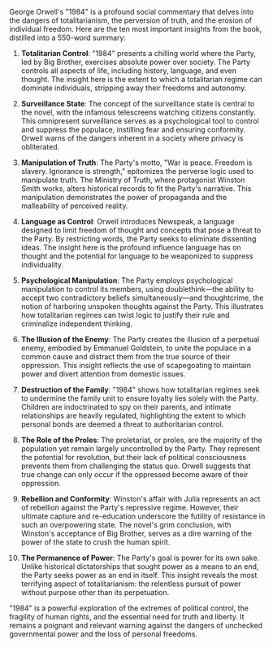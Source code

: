George Orwell's "1984" is a profound social commentary that delves into the dangers of totalitarianism, the perversion of truth, and the erosion of individual freedom. Here are the ten most important insights from the book, distilled into a 550-word summary:

1. **Totalitarian Control**: "1984" presents a chilling world where the Party, led by Big Brother, exercises absolute power over society. The Party controls all aspects of life, including history, language, and even thought. The insight here is the extent to which a totalitarian regime can dominate individuals, stripping away their freedoms and autonomy.

2. **Surveillance State**: The concept of the surveillance state is central to the novel, with the infamous telescreens watching citizens constantly. This omnipresent surveillance serves as a psychological tool to control and suppress the populace, instilling fear and ensuring conformity. Orwell warns of the dangers inherent in a society where privacy is obliterated.

3. **Manipulation of Truth**: The Party's motto, "War is peace. Freedom is slavery. Ignorance is strength," epitomizes the perverse logic used to manipulate truth. The Ministry of Truth, where protagonist Winston Smith works, alters historical records to fit the Party's narrative. This manipulation demonstrates the power of propaganda and the malleability of perceived reality.

4. **Language as Control**: Orwell introduces Newspeak, a language designed to limit freedom of thought and concepts that pose a threat to the Party. By restricting words, the Party seeks to eliminate dissenting ideas. The insight here is the profound influence language has on thought and the potential for language to be weaponized to suppress individuality.

5. **Psychological Manipulation**: The Party employs psychological manipulation to control its members, using doublethink—the ability to accept two contradictory beliefs simultaneously—and thoughtcrime, the notion of harboring unspoken thoughts against the Party. This illustrates how totalitarian regimes can twist logic to justify their rule and criminalize independent thinking.

6. **The Illusion of the Enemy**: The Party creates the illusion of a perpetual enemy, embodied by Emmanuel Goldstein, to unite the populace in a common cause and distract them from the true source of their oppression. This insight reflects the use of scapegoating to maintain power and divert attention from domestic issues.

7. **Destruction of the Family**: "1984" shows how totalitarian regimes seek to undermine the family unit to ensure loyalty lies solely with the Party. Children are indoctrinated to spy on their parents, and intimate relationships are heavily regulated, highlighting the extent to which personal bonds are deemed a threat to authoritarian control.

8. **The Role of the Proles**: The proletariat, or proles, are the majority of the population yet remain largely uncontrolled by the Party. They represent the potential for revolution, but their lack of political consciousness prevents them from challenging the status quo. Orwell suggests that true change can only occur if the oppressed become aware of their oppression.

9. **Rebellion and Conformity**: Winston's affair with Julia represents an act of rebellion against the Party's repressive regime. However, their ultimate capture and re-education underscore the futility of resistance in such an overpowering state. The novel's grim conclusion, with Winston's acceptance of Big Brother, serves as a dire warning of the power of the state to crush the human spirit.

10. **The Permanence of Power**: The Party's goal is power for its own sake. Unlike historical dictatorships that sought power as a means to an end, the Party seeks power as an end in itself. This insight reveals the most terrifying aspect of totalitarianism: the relentless pursuit of power without purpose other than its perpetuation.

"1984" is a powerful exploration of the extremes of political control, the fragility of human rights, and the essential need for truth and liberty. It remains a poignant and relevant warning against the dangers of unchecked governmental power and the loss of personal freedoms.